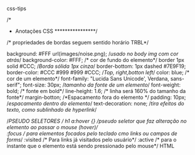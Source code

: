 css-tips

/*
 * Anotações CSS
 ****************/

/* propriedades de bordas seguem sentido horário TRBL*/

background: #FFF url(images/noise.png);			    /*usado no body img com cor atrás*/ 
background-color: #FFF;					    /* cor de fundo do elemento*/
border 1px solid #CCC;					    /*Borda sólida 1px cinza*/
border-bottom: 1px dashed #7E9F19;
border-color: #CCC #999 #999  #CCC;			    /*Top, right,botton left*/
color: blue;			  			    /* cor de um elemento*/
font-family: "Lucida Sans Unicode', Verdana, sans-serif";
font-size: 30px;					    /*tamanho da fonte de um elemento*/
font-weight: bold;					    /* fonte em bold*/
line-height: 1.6;					    /* linha será 160% do tamanho da fonte*/
margin-botton;						    /*Espacamento fora do elemento */
padding: 10px;						    /*espacamento dentro do elemento*/
text-decoration: none;					    /*tira efeitos do texto, como sublinhado de hyperlink*/


/*PSEUDO SELETORES */
h1 a:hover {}						    /*pseudo seletor que faz alteração no elemento ao passar o mouse (hover)*/			
:focus							    /* para elementos focados pelo teclado cmo links ou campos de forms*/
:visited						    /* Para links já visitados pelo usuário*/
:active							    /* para o instante que o elemento está sendo pressionado pelo mouse*/
HTML

<!-- Importando fontes do Google -->
<link href="https://fonts.googleapis.com/css?/family=Lobster " rel="stylesheet" type="text/css">
